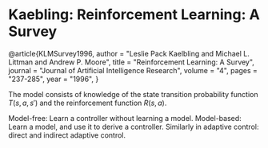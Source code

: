 # Kaebling: Reinforcement Learning: A Survey

@article{KLMSurvey1996,
author = "Leslie Pack Kaelbling and Michael L. Littman and Andrew P. Moore",
title = "Reinforcement Learning: A Survey",
journal = "Journal of Artificial Intelligence Research",
volume = "4",
pages = "237-285",
year = "1996",
}

The model consists of knowledge of
the state transition probability function $T(s,a,s')$ and
the reinforcement function $R(s,a)$.

Model-free: Learn a controller without learning a model.
Model-based: Learn a model, and use it to derive a controller.
Similarly in adaptive control: direct and indirect adaptive control.
